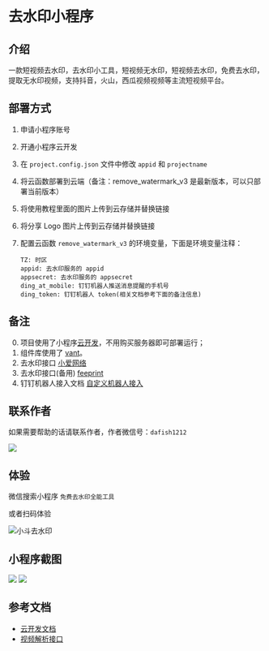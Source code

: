 # 去水印小程序

## 介绍

一款短视频去水印，去水印小工具，短视频无水印，短视频去水印，免费去水印，提取无水印视频，支持抖音，火山，西瓜视频视频等主流短视频平台。

## 部署方式

1. 申请小程序账号
2. 开通小程序云开发
3. 在 `project.config.json` 文件中修改 `appid` 和 `projectname`
4. 将云函数部署到云端（备注：remove_watermark_v3 是最新版本，可以只部署当前版本）
5. 将使用教程里面的图片上传到云存储并替换链接
6. 将分享 Logo 图片上传到云存储并替换链接
7. 配置云函数 `remove_watermark_v3` 的环境变量，下面是环境变量注释：

   ```
   TZ: 时区
   appid: 去水印服务的 appid
   appsecret: 去水印服务的 appsecret
   ding_at_mobile: 钉钉机器人推送消息提醒的手机号
   ding_token: 钉钉机器人 token(相关文档参考下面的备注信息)
   ```

## 备注

0. 项目使用了小程序[云开发](https://developers.weixin.qq.com/miniprogram/dev/wxcloud/basis/getting-started.html)，不用购买服务器即可部署运行；
1. 组件库使用了 [vant](https://vant-contrib.gitee.io/vant-weapp/#/home)。
2. 去水印接口 [小爱网络](http://api.xiuliw.com/?ref=305)
3. 去水印接口(备用) [feeprint](https://admin.feeprint.com/?ref=47181)
4. 钉钉机器人接入文档 [自定义机器人接入](https://developers.dingtalk.com/document/robots/custom-robot-access#topic-2026027)

## 联系作者

如果需要帮助的话请联系作者，作者微信号：`dafish1212`

![](WechatIMG146.jpeg)

## 体验

微信搜索小程序 `免费去水印全能工具`

或者扫码体验

![小斗去水印](PP去水印助手.jpg)

## 小程序截图

![](WX20211013-195246@2x.png)
![](WX20211013-195324@2x.png)

## 参考文档

- [云开发文档](https://developers.weixin.qq.com/miniprogram/dev/wxcloud/basis/getting-started.html)
- [视频解析接口](https://admin.feeprint.com/?ref=47181)
